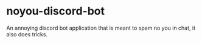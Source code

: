 # noyou-discord-bot
An annoying discord bot application that is meant to spam no you in chat, it also does tricks.
